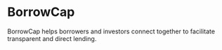 # BorrowCap

BorrowCap helps borrowers and investors connect together to facilitate transparent and direct lending.